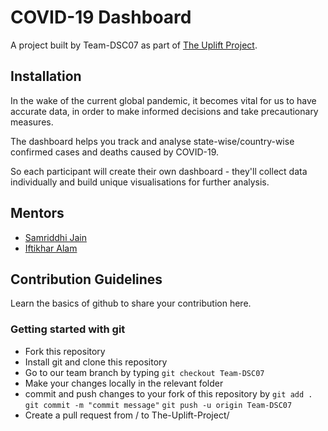 # COVID-19 Dashboard

A project built by Team-DSC07 as part of [The Uplift Project](https://upliftproject.tech/#/). 

## Installation

In the wake of the current global pandemic, it becomes vital for us to have accurate data, in order to make informed decisions and take precautionary measures.

The dashboard helps you track and analyse state-wise/country-wise confirmed cases and deaths caused by COVID-19.

So each participant will create their own dashboard - they'll collect data individually and build unique visualisations for further analysis.

## Mentors

 - [Samriddhi Jain](https://github.com/sammjainn)
 - [Iftikhar Alam](https://github.com/IAlam0819)


## Contribution Guidelines

Learn the basics of github to share your contribution here.

### Getting started with git
- Fork this repository
- Install git and clone this repository
- Go to our team branch by typing ```git checkout Team-DSC07```
- Make your changes locally in the relevant folder
- commit and push changes to your fork of this repository by
    ```git add .```
    ```git commit -m "commit message"```
    ```git push -u origin Team-DSC07```
- Create a pull request from <username>/<teamname> to The-Uplift-Project/<teamname>

